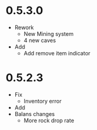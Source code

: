 # 0.5.3.0

- Rework
  - New Mining system
  - 4 new caves
- Add
  - Add remove item indicator

# 0.5.2.3

- Fix
  - Inventory error
- Add
- Balans changes
  - More rock drop rate
